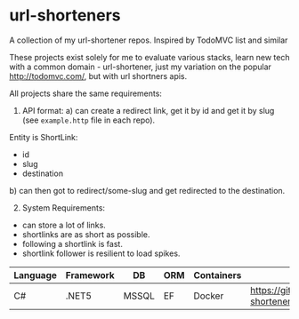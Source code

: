 # url-shorteners
A collection of my url-shortener repos. Inspired by TodoMVC list and similar


These projects exist solely for me to evaluate various stacks, learn new tech with a common domain - url-shortener, just my variation on the popular http://todomvc.com/, but with url shortners apis.

All projects share the same requirements: 

1) API format: 
a) can create a redirect link, get it by id and get it by slug (see `example.http` file in each repo).

Entity is ShortLink:
- id
- slug
- destination

b) can then got to redirect/some-slug and get redirected to the destination.

2) System Requirements: 

- can store a lot of links.
- shortlinks are as short as possible.
- following a shortlink is fast.
- shortlink follower is resilient to load spikes.

| Language  | Framework  | DB    | ORM  | Containers  | GitHub Repo                                      |
|-----------|------------|-------|------|-------------|--------------------------------------------------|
|  C#       | .NET5      | MSSQL | EF   | Docker      |https://github.com/alanmynah/url-shortener-csharp |


